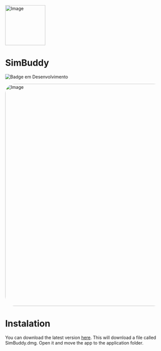 <img width="128" height="128" alt="Image" src="https://github.com/user-attachments/assets/aeff3c7b-e888-4028-817f-d61ef5d4e5da" />

# SimBuddy
![Badge em Desenvolvimento](http://img.shields.io/static/v1?label=STATUS&message=EM%20DESENVOLVIMENTO&color=GREEN&style=for-the-badge)

<img width="1051" height="709" alt="Image" src="https://github.com/user-attachments/assets/16434a33-f3b1-462b-a983-586a9e7185b3" style="border-radius:30px; display:block;" />

# Instalation
You can download the latest version [here](www.test.com). This will download a file called SimBuddy.dmg. Open it and move the app to the application folder.
